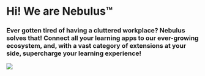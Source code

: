# Hi! We are Nebulus™
### Ever gotten tired of having a cluttered workplace? Nebulus solves that! Connect all your learning apps to our ever-growing ecosystem, and, with a vast category of extensions at your side, supercharge your learning experience!

<img src="https://media-exp2.licdn.com/dms/image/C561BAQFXiyMfU94d2Q/company-background_10000/0/1652475599733?e=1654830000&v=beta&t=lUFesQQk3R4rViCvKAbOloJaanl69mSfehbLlFaKDUM"></img>
